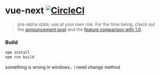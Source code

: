 # vue-next [![CircleCI](https://img.shields.io/circleci/project/vuejs/vue/next.svg?maxAge=2592000)](https://circleci.com/gh/vuejs/vue/tree/next)

> pre-alpha state, use at your own risk. For the time being, check out the [announcement post](https://medium.com/the-vue-point/announcing-vue-js-2-0-8af1bde7ab9#.jylu9wz4y) and the [feature comparison with 1.0](https://github.com/vuejs/vue/wiki/2.0-features).

### Build

``` bash
npm install
npm run build
```

something is wrong in windows，i need change method
